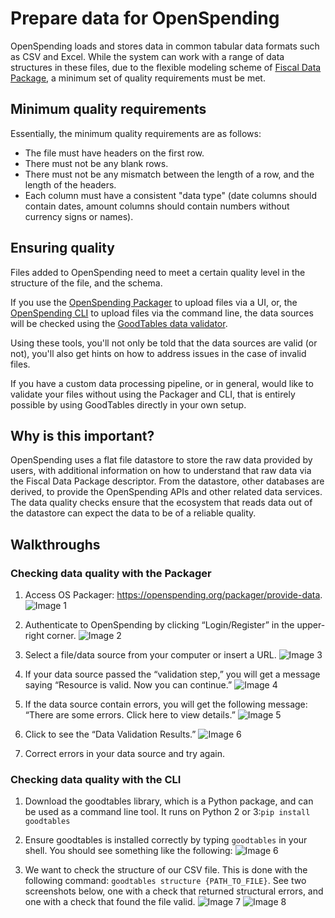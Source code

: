 # Prepare data for OpenSpending

OpenSpending loads and stores data in common tabular data formats such as CSV and Excel. While the system can work with a range of data structures in these files, due to the flexible modeling scheme of [Fiscal Data Package](http://frictionlessdata.io/specs/fiscal-data-package/), a minimum set of quality requirements must be met.

## Minimum quality requirements

Essentially, the minimum quality requirements are as follows:

- The file must have headers on the first row.
- There must not be any blank rows.
- There must not be any mismatch between the length of a row, and the length of the headers.
- Each column must have a consistent "data type" (date columns should contain dates, amount columns should contain numbers without currency signs or names).

## Ensuring quality

Files added to OpenSpending need to meet a certain quality level in the structure of the file, and the schema.

If you use the [OpenSpending Packager](https://github.com/openspending/os-packager) to upload files via a UI, or, the [OpenSpending CLI](https://github.com/openspending/os-cli) to upload files via the command line, the data sources will be checked using the [GoodTables data validator](https://github.com/frictionlessdata/goodtables).

Using these tools, you'll not only be told that the data sources are valid (or not), you'll also get hints on how to address issues in the case of invalid files.

If you have a custom data processing pipeline, or in general, would like to validate your files without using the Packager and CLI, that is entirely possible by using GoodTables directly in your own setup.

## Why is this important?

OpenSpending uses a flat file datastore to store the raw data provided by users, with additional information on how to understand that raw data via the Fiscal Data Package descriptor. From the datastore, other databases are derived, to provide the OpenSpending APIs and other related data services. The data quality checks ensure that the ecosystem that reads data out of the datastore can expect the data to be of a reliable quality.

## Walkthroughs

### Checking data quality with the Packager

1. Access OS Packager: https://openspending.org/packager/provide-data.
![Image 1](https://raw.githubusercontent.com/openspending/docs/master/images/DQ%201..jpg)

2. Authenticate to OpenSpending by clicking “Login/Register” in the upper-right corner.
![Image 2](https://raw.githubusercontent.com/openspending/docs/master/images/login..jpg)

3. Select a file/data source from your computer or insert a URL.
![Image 3](https://raw.githubusercontent.com/openspending/docs/master/images/DQ%203..jpg)

4. If your data source passed the “validation step,” you will get a message saying “Resource is valid. Now you can continue.”
![Image 4](https://raw.githubusercontent.com/openspending/docs/master/images/DQ%205..jpg)

5. If the data source contain errors, you will get the following message: “There are some errors. Click here to view details.”
![Image 5](https://raw.githubusercontent.com/openspending/docs/master/images/DQ%202..jpg)

6. Click to see the “Data Validation Results.”
![Image 6](https://raw.githubusercontent.com/openspending/docs/master/images/DQ%204..jpg)

7. Correct errors in your data source and try again.

### Checking data quality with the CLI

1. Download the goodtables library, which is a Python package, and can be used as a command line tool. It runs on Python 2 or 3:`pip install goodtables`

2. Ensure goodtables is installed correctly by typing `goodtables` in your shell. You should see something like the following:
![Image 6](https://raw.githubusercontent.com/openspending/docs/master/images/Picture1.png)

3. We want to check the structure of our CSV file. This is done with the following command: `goodtables structure {PATH_TO_FILE}`. See two screenshots below, one with a check that returned structural errors, and one with a check that found the file valid.
![Image 7](https://raw.githubusercontent.com/openspending/docs/master/images/Picture2.png)
![Image 8](https://raw.githubusercontent.com/openspending/docs/master/images/Picture3.png)

